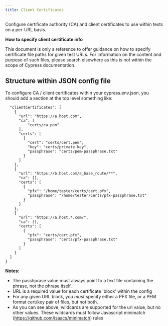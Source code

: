 ```yaml
---
title: Client Certificates
---
```


Configure certificate authority (CA) and client certificates to use within tests on a per-URL basis.

<Alert type="info">

<strong class="alert-header">How to specify client certificate info</strong>

This document is only a reference to offer guidance on how to specify certificate file paths for given test URLs. For information on the content and purpose of such files, please search elsewhere as this is not within the scope of Cypress documentation.

</Alert>

## Structure within JSON config file

To configure CA / client certificates within your cypress.env.json, you should add a section at the top level something like:

```
  "clientCertificates": [
    {
      "url": "https://a.host.com",
      "ca": [
          "certs/ca.pem"
      ],
      "certs": [
        {
          "cert": "certs/cert.pem",
          "key": "certs/private.key",
          "passphrase": "certs/pem-passphrase.txt"
        }
      ]
    },
    {
      "url": "https://b.host.com/a_base_route/**",
      "ca": [],
      "certs": [
        {
          "pfx": "/home/tester/certs/cert.pfx",
          "passphrase": "/home/tester/certs/pfx-passphrase.txt"
        }
      ]
    },
    {
      "url": "https://a.host.*.com/",
      "ca": [],
      "certs": [
        {
          "pfx": "certs/cert.pfx",
          "passphrase": "certs/pfx-passphrase.txt"
        }
      ]
    }
  ]
}
```
**Notes:**
 * The passhprase value must always point to a text file containing the phrase, not the phrase itself. 
 * URL is a required value for each certificate 'block' within the config
 * For any given URL block, you *must* specify either a PFX file, *or* a PEM format cert/key pair of files, but not both. 
 * As you can see above, wildcards are supported for the url value, but no other values. These wildcards must follow Javascript minimatch (https://github.com/isaacs/minimatch) rules
